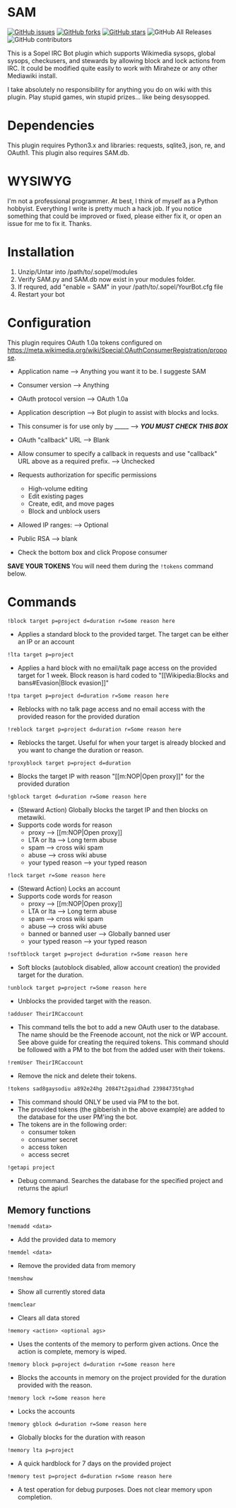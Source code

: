 # SAM

[![GitHub issues](https://img.shields.io/github/issues/Operator873/SAM)](https://github.com/Operator873/SAM/issues)
[![GitHub forks](https://img.shields.io/github/forks/Operator873/SAM)](https://github.com/Operator873/SAM/network)
[![GitHub stars](https://img.shields.io/github/stars/Operator873/SAM)](https://github.com/Operator873/SAM/stargazers)
![GitHub All Releases](https://img.shields.io/github/downloads/Operator873/SAM/total)
![GitHub contributors](https://img.shields.io/github/contributors/Operator873/SAM)

This is a Sopel IRC Bot plugin which supports Wikimedia sysops, global sysops, checkusers, and stewards by allowing block and lock actions from IRC. It could be modified quite easily to work with Miraheze or any other Mediawiki install.

I take absolutely no responsibility for anything you do on wiki with this plugin. Play stupid games, win stupid prizes... like being desysopped. 

# Dependencies

This plugin requires Python3.x and libraries: requests, sqlite3, json, re, and OAuth1. This plugin also requires SAM.db.

# WYSIWYG

I'm not a professional programmer. At best, I think of myself as a Python hobbyist. Everything I write is pretty much a hack job. If you notice something that could be improved or fixed, please either fix it, or open an issue for me to fix it. Thanks.

# Installation

1. Unzip/Untar into /path/to/.sopel/modules
2. Verify SAM.py and SAM.db now exist in your modules folder.
3. If requred, add "enable = SAM" in your /path/to/.sopel/YourBot.cfg file
4. Restart your bot

# Configuration

This plugin requires OAuth 1.0a tokens configured on https://meta.wikimedia.org/wiki/Special:OAuthConsumerRegistration/propose.

* Application name --> Anything you want it to be. I suggeste SAM
* Consumer version --> Anything
* OAuth protocol version --> OAuth 1.0a
* Application description --> Bot plugin to assist with blocks and locks.
* This consumer is for use only by _____ --> ***YOU MUST CHECK THIS BOX***
* OAuth "callback" URL --> Blank
* Allow consumer to specify a callback in requests and use "callback" URL above as a required prefix. --> Unchecked
* Requests authorization for specific permissions
  * High-volume editing
  * Edit existing pages
  * Create, edit, and move pages
  * Block and unblock users
 
* Allowed IP ranges: --> Optional
* Public RSA --> blank
* Check the bottom box and click Propose consumer

**SAVE YOUR TOKENS** You will need them during the ```!tokens``` command below.

# Commands

```!block target p=project d=duration r=Some reason here```
  - Applies a standard block to the provided target. The target can be either an IP or an account

```!lta target p=project```
  - Applies a hard block with no email/talk page access on the provided target for 1 week. Block reason is hard coded to "[[Wikipedia:Blocks and bans#Evasion|Block evasion]]"

```!tpa target p=project d=duration r=Some reason here```
  - Reblocks with no talk page access and no email access with the provided reason for the provided duration

```!reblock target p=project d=duration r=Some reason here```
  - Reblocks the target. Useful for when your target is already blocked and you want to change the duration or reason.

```!proxyblock target p=project d=duration```
  - Blocks the target IP with reason "[[m:NOP|Open proxy]]" for the provided duration

```!gblock target d=duration r=Some reason here```
  - (Steward Action) Globally blocks the target IP and then blocks on metawiki.
  - Supports code words for reason
    - proxy --> [[m:NOP|Open proxy]]
    - LTA or lta --> Long term abuse
    - spam --> cross wiki spam
    - abuse --> cross wiki abuse
    - your typed reason --> your typed reason

```!lock target r=Some reason here```
  - (Steward Action) Locks an account
  - Supports code words for reason
    - proxy --> [[m:NOP|Open proxy]]
    - LTA or lta --> Long term abuse
    - spam --> cross wiki spam
    - abuse --> cross wiki abuse
    - banned or banned user --> Globally banned user
    - your typed reason --> your typed reason

```!softblock target p=project d=duration r=Some reason here```
  - Soft blocks (autoblock disabled, allow account creation) the provided target for the duration.

```!unblock target p=project r=Some reason here```
  - Unblocks the provided target with the reason.

```!adduser TheirIRCaccount```
  - This command tells the bot to add a new OAuth user to the database. The name should be the Freenode account, not the nick or WP account. See above guide for creating the required tokens. This command should be followed with a PM to the bot from the added user with their tokens.
  
```!remUser TheirIRCaccount```
  - Remove the nick and delete their tokens.

```!tokens sad8gaysodiu a892e24hg 20847t2gaidhad 23984735tghad```
  - This command should ONLY be used via PM to the bot.
  - The provided tokens (the gibberish in the above example) are added to the database for the user PM'ing the bot.
  - The tokens are in the following order:
    - consumer token
    - consumer secret
    - access token
    - access secret

```!getapi project```
  - Debug command. Searches the database for the specified project and returns the apiurl

## Memory functions

```!memadd <data>```
  - Add the provided data to memory

```!memdel <data>```
  - Remove the provided data from memory

```!memshow```
  - Show all currently stored data

```!memclear```
  - Clears all data stored

```!memory <action> <optional ags>```
  - Uses the contents of the memory to perform given actions. Once the action is complete, memory is wiped.
  
```!memory block p=project d=duration r=Some reason here```
  - Blocks the accounts in memory on the project provided for the duration provided with the reason.
  
```!memory lock r=Some reason here```
  - Locks the accounts
  
```!memory gblock d=duration r=Some reason here```
  - Globally blocks for the duration with reason
  
```!memory lta p=project```
  - A quick hardblock for 7 days on the provided project
  
```!memory test p=project d=duration r=Some reason here```
  - A test operation for debug purposes. Does not clear memory upon completion.
  
